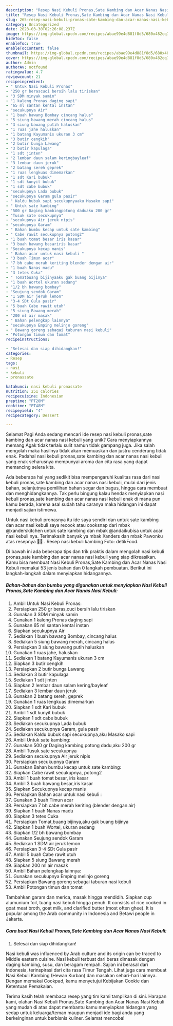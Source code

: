 ```yaml
---
description: "Resep Nasi Kebuli Pronas,Sate Kambing dan Acar Nanas Nasi Kebuli yang Enak"
title: "Resep Nasi Kebuli Pronas,Sate Kambing dan Acar Nanas Nasi Kebuli yang Enak"
slug: 265-resep-nasi-kebuli-pronas-sate-kambing-dan-acar-nanas-nasi-kebuli-yang-enak
category: Uncategorized
date: 2023-03-30T02:26:08.237Z
image: https://img-global.cpcdn.com/recipes/abae99e4d881f8d5/680x482cq70/nasi-kebuli-pronassate-kambing-dan-acar-nanas-nasi-kebuli-foto-resep-utama.jpg
hideToc: false
enableToc: true
enableTocContent: false
thumbnail: https://img-global.cpcdn.com/recipes/abae99e4d881f8d5/680x482cq70/nasi-kebuli-pronassate-kambing-dan-acar-nanas-nasi-kebuli-foto-resep-utama.jpg
cover: https://img-global.cpcdn.com/recipes/abae99e4d881f8d5/680x482cq70/nasi-kebuli-pronassate-kambing-dan-acar-nanas-nasi-kebuli-foto-resep-utama.jpg
author: Admin
authorAv: notfound
ratingvalue: 4.7
reviewcount: 21
recipeingredient:
- " Untuk Nasi Kebuli Pronas"
- "250 gr berascuci bersih lalu tiriskan"
- "3 SDM minyak samin"
- "1 kaleng Pronas daging sapi"
- "65 ml santan kental instan"
- "secukupnya Air"
- "1 buah bawang Bombay cincang halus"
- "5 siung bawang merah cincang halus"
- "3 siung bawang putih haluskan"
- "1 ruas jahe haluskan"
- "1 batang Kayumanis ukuran 3 cm"
- "3 butir cengkih"
- "2 butir bunga Lawang"
- "3 butir kapulaga"
- "1 sdt jinten"
- "2 lembar daun salam keringbayleaf"
- "3 lembar daun jeruk"
- "2 batang sereh geprek"
- "1 ruas lengkuas dimemarkan"
- "1 sdt Kari bubuk"
- "1 sdt kunyit bubuk"
- "1 sdt cabe bubuk"
- "secukupnya Lada bubuk"
- "secukupnya Garam gula pasir"
- " Kaldu bubuk sapi secukupnyaaku Masako sapi"
- " Untuk sate kambing"
- "500 gr Daging kambingpotong daduaku 200 gr"
- "Tusuk sate secukupnya"
- "secukupnya Air jeruk nipis"
- "secukupnya Garam"
- " Bahan bumbu kecap untuk sate kambing"
- " Cabe rawit secukupnya potong2"
- "1 buah tomat besar iris kasar"
- "3 buah bawang besariris kasar"
- "Secukupnya kecap manis"
- " Bahan acar untuk nasi kebuli "
- "3 buah Timun acar"
- "7 bh cabe merah keriting blender dengan air"
- "1 buah Nanas madu"
- "3 tetes Cuka"
- " Tomatbuang bijinyaaku gak buang bijinya"
- "1 buah Wortel ukuran sedang"
- "1/2 bh bawang bombay"
- "Seujung sendok Garam"
- "1 SDM air jeruk lemon"
- "3-4 SDt Gula pasir"
- "5 buah Cabe rawit utuh"
- "5 siung Bawang merah"
- "200 ml air masak"
- " Bahan pelengkap lainnya"
- "secukupnya Emping melinjo goreng"
- " Bawang goreng sebagai taburan nasi kebuli"
- "Potongan timun dan tomat"
recipeinstructions:

- "Selesai dan siap dihidangkan!"
categories:
- Resep
tags:
- nasi
- kebuli
- pronassate

katakunci: nasi kebuli pronassate 
nutrition: 251 calories
recipecuisine: Indonesian
preptime: "PT20M"
cooktime: "PT48M"
recipeyield: "4"
recipecategory: Dessert

---
```



Selamat Pagi Anda sedang mencari ide resep nasi kebuli pronas,sate kambing dan acar nanas nasi kebuli yang unik? Cara menyiapkannya memang Agak tidak terlalu sulit namun tidak gampang juga. Jika salah mengolah maka hasilnya tidak akan memuaskan dan justru cenderung tidak enak. Padahal nasi kebuli pronas,sate kambing dan acar nanas nasi kebuli yang enak seharusnya mempunyai aroma dan cita rasa yang dapat memancing selera kita.


Ada beberapa hal yang sedikit bisa mempengaruhi kualitas rasa dari nasi kebuli pronas,sate kambing dan acar nanas nasi kebuli, mulai dari jenis bahan, selanjutnya pemilihan bahan segar dan bagus, hingga cara membuat dan menghidangkannya. Tak perlu bingung kalau hendak menyiapkan nasi kebuli pronas,sate kambing dan acar nanas nasi kebuli enak di mana pun kamu berada, karena asal sudah tahu caranya maka hidangan ini dapat menjadi sajian istimewa.

Untuk nasi kebuli pronasnya itu ide saya sendiri dan untuk sate kambing dan acar nasi kebuli saya recook atau cooksnap dari mbak @xanderskitchen untuk sate kambing dan mbak @andaikubisa untuk acar nasi kebuli nya. Terimakasih banyak ya mbak Xanders dan mbak Pawonku atas resepnya 🙏🙏 ️. Resep nasi kebuli kambing Foto: detikFood.


Di bawah ini ada beberapa tips dan trik praktis dalam mengolah nasi kebuli pronas,sate kambing dan acar nanas nasi kebuli yang siap dikreasikan. Kamu bisa membuat Nasi Kebuli Pronas,Sate Kambing dan Acar Nanas Nasi Kebuli memakai 53 jenis bahan dan 0 langkah pembuatan. Berikut ini langkah-langkah dalam menyiapkan hidangannya.

<!--inarticleads1-->

##### Bahan-bahan dan bumbu yang digunakan untuk menyiapkan Nasi Kebuli Pronas,Sate Kambing dan Acar Nanas Nasi Kebuli:

1. Ambil  Untuk Nasi Kebuli Pronas:
1. Persiapkan 250 gr beras,cuci bersih lalu tiriskan
1. Gunakan 3 SDM minyak samin
1. Gunakan 1 kaleng Pronas daging sapi
1. Gunakan 65 ml santan kental instan
1. Siapkan secukupnya Air
1. Sediakan 1 buah bawang Bombay, cincang halus
1. Sediakan 5 siung bawang merah, cincang halus
1. Persiapkan 3 siung bawang putih haluskan
1. Gunakan 1 ruas jahe, haluskan
1. Sediakan 1 batang Kayumanis ukuran 3 cm
1. Siapkan 3 butir cengkih
1. Persiapkan 2 butir bunga Lawang
1. Sediakan 3 butir kapulaga
1. Sediakan 1 sdt jinten
1. Siapkan 2 lembar daun salam kering/bayleaf
1. Sediakan 3 lembar daun jeruk
1. Gunakan 2 batang sereh, geprek
1. Gunakan 1 ruas lengkuas dimemarkan
1. Siapkan 1 sdt Kari bubuk
1. Ambil 1 sdt kunyit bubuk
1. Siapkan 1 sdt cabe bubuk
1. Sediakan secukupnya Lada bubuk
1. Sediakan secukupnya Garam, gula pasir
1. Sediakan  Kaldu bubuk sapi secukupnya,aku Masako sapi
1. Ambil  Untuk sate kambing:
1. Gunakan 500 gr Daging kambing,potong dadu,aku 200 gr
1. Ambil Tusuk sate secukupnya
1. Sediakan secukupnya Air jeruk nipis
1. Persiapkan secukupnya Garam
1. Gunakan  Bahan bumbu kecap untuk sate kambing:
1. Siapkan  Cabe rawit secukupnya, potong2
1. Ambil 1 buah tomat besar, iris kasar
1. Ambil 3 buah bawang besar,iris kasar
1. Siapkan Secukupnya kecap manis
1. Persiapkan  Bahan acar untuk nasi kebuli :
1. Gunakan 3 buah Timun acar
1. Persiapkan 7 bh cabe merah keriting (blender dengan air)
1. Siapkan 1 buah Nanas madu
1. Siapkan 3 tetes Cuka
1. Persiapkan  Tomat,buang bijinya,aku gak buang bijinya
1. Siapkan 1 buah Wortel, ukuran sedang
1. Siapkan 1/2 bh bawang bombay
1. Gunakan Seujung sendok Garam
1. Sediakan 1 SDM air jeruk lemon
1. Persiapkan 3-4 SDt Gula pasir
1. Ambil 5 buah Cabe rawit utuh
1. Siapkan 5 siung Bawang merah
1. Siapkan 200 ml air masak
1. Ambil  Bahan pelengkap lainnya:
1. Gunakan secukupnya Emping melinjo goreng
1. Persiapkan  Bawang goreng sebagai taburan nasi kebuli
1. Ambil Potongan timun dan tomat


Tambahkan garam dan merica, masak hingga mendidih. Siapkan cup alumunium foil, tuang nasi kebuli hingga penuh. It consists of rice cooked in goat meat broth, goat milk, and clarified butter (most often ghee). It is popular among the Arab community in Indonesia and Betawi people in Jakarta. 

<!--inarticleads2-->

##### Cara buat Nasi Kebuli Pronas,Sate Kambing dan Acar Nanas Nasi Kebuli:


1. Selesai dan siap dihidangkan!

Nasi kebuli was influenced by Arab culture and its origin can be traced to Middle eastern cuisine. Nasi kebuli terbuat dari beras dimasak dengan daging kambing, susu, dan beragam rempah. Sajian ini berasal dari Indonesia, terinspirasi dari cita rasa Timur Tengah. Lihat juga cara membuat Nasi Kebuli Kambing (Hewan Kurban) dan masakan sehari-hari lainnya. Dengan memakai Cookpad, kamu menyetujui Kebijakan Cookie dan Ketentuan Pemakaian. 

Terima kasih telah membaca resep yang tim kami tampilkan di sini. Harapan kami, olahan Nasi Kebuli Pronas,Sate Kambing dan Acar Nanas Nasi Kebuli yang mudah di atas dapat membantu kamu menyiapkan hidangan yang sedap untuk keluarga/teman maupun menjadi ide bagi anda yang berkeinginan untuk berbisnis kuliner. Selamat mencoba!
